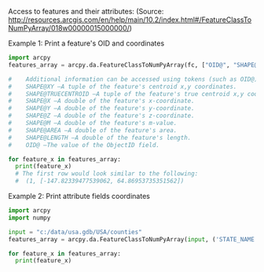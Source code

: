 Access to features and their attributes:
(Source: http://resources.arcgis.com/en/help/main/10.2/index.html#/FeatureClassToNumPyArray/018w00000015000000/)

Example 1: Print a feature's OID and coordinates 
```python
import arcpy
features_array = arcpy.da.FeatureClassToNumPyArray(fc, ["OID@", "SHAPE@XY"])

#    Additional information can be accessed using tokens (such as OID@) in place of field names:
#    SHAPE@XY —A tuple of the feature's centroid x,y coordinates.
#    SHAPE@TRUECENTROID —A tuple of the feature's true centroid x,y coordinates.
#    SHAPE@X —A double of the feature's x-coordinate.
#    SHAPE@Y —A double of the feature's y-coordinate.
#    SHAPE@Z —A double of the feature's z-coordinate.
#    SHAPE@M —A double of the feature's m-value.
#    SHAPE@AREA —A double of the feature's area.
#    SHAPE@LENGTH —A double of the feature's length.
#    OID@ —The value of the ObjectID field.

for feature_x in features_array:
  print(feature_x)
  # The first row would look similar to the following:
  #  (1, [-147.82339477539062, 64.86953735351562])
```

Example 2: Print attribute fields coordinates 
```python
import arcpy
import numpy

input = "c:/data/usa.gdb/USA/counties"
features_array = arcpy.da.FeatureClassToNumPyArray(input, ('STATE_NAME', 'POP1990', 'POP2000'))

for feature_x in features_array:
  print(feature_x)
```
